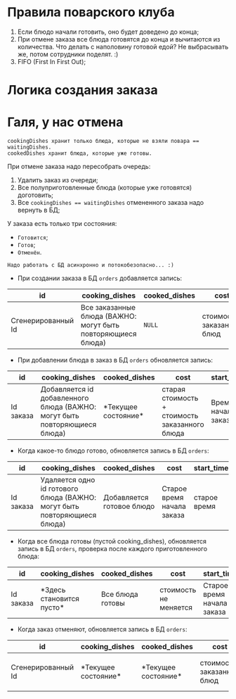 # Правила поварского клуба
1. Если блюдо начали готовить, оно будет доведено до конца;
2. При отмене заказа все блюда готовятся до конца и вычитаются из количества. Что делать с наполовину готовой едой? Не выбрасывать же, потом сотрудники поделят. :)
3. FIFO (First In First Out);

# Логика создания заказа

# Галя, у нас отмена

```
cookingDishes хранит только блюда, которые не взяли повара == waitingDishes.
cookedDishes хранит блюда, которые уже готовы.
```

При отмене заказа надо пересобрать очередь:
1. Удалить заказ из очереди;
2. Все полуприготовленные блюда (которые уже готовятся) доготовить;
3. Все `cookingDishes == waitingDishes` отмененного заказа надо вернуть в БД;

У заказа есть только три состояния:

- `Готовится`;
- `Готов`;
- `Отменён`.

```
Надо работать с БД асинхронно и потокобезопасно... :)
```

- При создании заказа в БД `orders` добавляется запись:

| id                 | cooking_dishes                                               | cooked_dishes | cost                      | start_time    | end_time | status      |
|--------------------|--------------------------------------------------------------|---------------|---------------------------|---------------|----------|-------------|
| Сгенерированный Id | Все заказанные блюда (ВАЖНО: могут быть повторяющиеся блюда) | `NULL`        | стоимость заказанных блюд | текущее время | `NULL`   | `Готовится` |

- При добавлении блюда в заказ в БД `orders` обновляется запись:

| id        | cooking_dishes                                                            | cooked_dishes         | cost                                           | start_time          | end_time | status      |
|-----------|---------------------------------------------------------------------------|-----------------------|------------------------------------------------|---------------------|----------|-------------|
| Id заказа | Добавляется id добавленного блюда (ВАЖНО: могут быть повторяющиеся блюда) | \*Текущее состояние\* | старая стоимость + стоимость заказанного блюда | Время начала заказа | `NULL`   | `Готовится` |

- Когда какое-то блюдо готово, обновляется запись в БД `orders`:

| id        | cooking_dishes                                                           | cooked_dishes             | cost                       | start_time   | end_time | status      |
|-----------|--------------------------------------------------------------------------|---------------------------|----------------------------|--------------|----------|-------------|
| Id заказа | Удаляется одно id готового блюда (ВАЖНО: могут быть повторяющиеся блюда) | Добавляется готовое блюдо | Старое время начала заказа | старое время | `NULL`   | `Готовится` |

- Когда все блюда готовы (пустой cooking_dishes), обновляется запись в БД `orders`, проверка после каждого
  приготовленного блюда:

| id        | cooking_dishes             | cooked_dishes    | cost                  | start_time                 | end_time          | status                     |
|-----------|----------------------------|------------------|-----------------------|----------------------------|-------------------|----------------------------|
| Id заказа | \*Здесь становится пусто\* | Все блюда готовы | стоимость не меняется | Старое время начала заказа | Обновляется время | Меняется статус на `Готов` |

- Когда заказ отменяют, обновляется запись в БД `orders`:

| id                 | cooking_dishes        | cooked_dishes         | cost                      | start_time                 | end_time          | status                       |
|--------------------|-----------------------|-----------------------|---------------------------|----------------------------|-------------------|------------------------------|
| Сгенерированный Id | \*Текущее состояние\* | \*Текущее состояние\* | стоимость заказанных блюд | Старое время начала заказа | Обновляется время | Меняется статус на `Отменён` |


